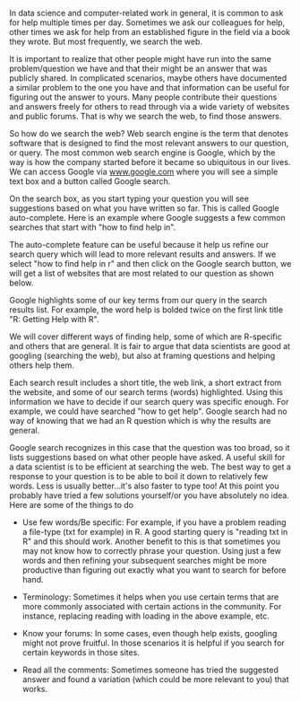 In data science and computer-related work in general, it is common to ask for help multiple times per day. Sometimes we ask our colleagues for help, other times we ask for help from an established figure in the field via a book they wrote. But most frequently, we search the web. 

It is important to realize that other people might have run into the same problem/question we have and that their might be an answer that was publicly shared. In complicated scenarios, maybe others have documented a similar problem to the one you have and that information can be useful for figuring out the answer to yours. Many people contribute their questions and answers freely for others to read through via a wide variety of websites and public forums. That is why we search the web, to find those answers.

So how do we search the web? Web search engine is the term that denotes software that is designed to find the most relevant answers to our question, or query. The most common web search engine is Google, which by the way is how the company started before it became so ubiquitous in our lives. We can access Google via www.google.com where you will see a simple text box and a button called Google search.


On the search box, as you start typing your question you will see suggestions based on what you have written so far. This is called Google auto-complete. Here is an example where Google suggests a few common searches that start with "how to find help in".


The auto-complete feature can be useful because it help us refine our search query which will lead to more relevant results and answers. If we select "how to find help in r" and then click on the Google search button, we will get a list of websites that are most related to our question as shown below.


Google highlights some of our key terms from our query in the search results list. For example, the word help is bolded twice on the first link title "R: Getting Help with R".

We will cover different ways of finding help, some of which are R-specific and others that are general. It is fair to argue that data scientists are good at googling (searching the web), but also at framing questions and helping others help them. 


Each search result includes a short title, the web link, a short extract from the website, and some of our search terms (words) highlighted. Using this information we have to decide if our search query was specific enough. For example, we could have searched "how to get help". Google search had no way of knowing that we had an R question which is why the results are general.

Google search recognizes in this case that the question was too broad, so it lists suggestions based on what other people have asked. A useful skill for a data scientist is to be efficient at searching the web. The best way to get a response to your question is to be able to boil it down to relatively few words. Less is usually better...it's also faster to type too! At this point you probably have tried a few solutions yourself/or you have absolutely no idea. Here are some of the things to do

* Use few words/Be specific: For example, if you have a problem reading a file-type (txt for example) in R. A good starting query is "reading txt in R" and this should work. Another benefit to this is that sometimes you may not know how to correctly phrase your question. Using just a few words and then refining your subsequent searches might be more productive than figuring out exactly what you want to search for before hand. 


* Terminology: Sometimes it helps when you use certain terms that are more commonly associated with certain actions in the community. For instance, replacing reading with loading in the above example, etc.


* Know your forums: In some cases, even though help exists, googling might not prove fruitful. In those scenarios it is helpful if you search for certain keywords in those sites.


* Read all the comments: Sometimes someone has tried the suggested answer and found a variation (which could be more relevant to you) that works.